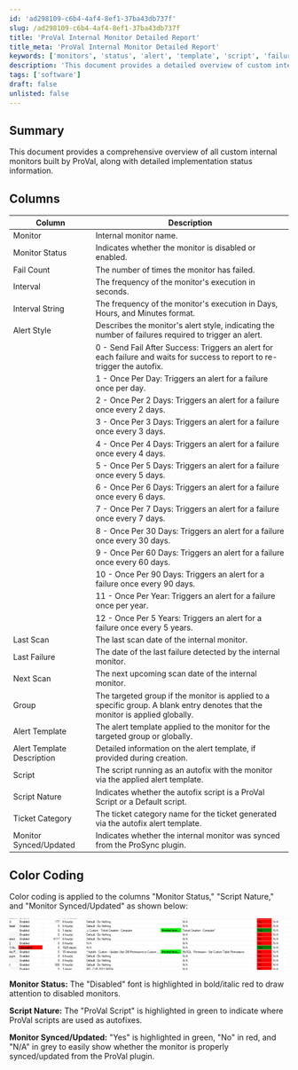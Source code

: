 ```yaml
---
id: 'ad298109-c6b4-4af4-8ef1-37ba43db737f'
slug: /ad298109-c6b4-4af4-8ef1-37ba43db737f
title: 'ProVal Internal Monitor Detailed Report'
title_meta: 'ProVal Internal Monitor Detailed Report'
keywords: ['monitors', 'status', 'alert', 'template', 'script', 'failure', 'scan', 'group']
description: 'This document provides a detailed overview of custom internal monitors built by ProVal, including their implementation status, alert styles, and execution intervals. It also outlines the color coding used to highlight monitor statuses and script types for easier identification.'
tags: ['software']
draft: false
unlisted: false
---
```


## Summary

This document provides a comprehensive overview of all custom internal monitors built by ProVal, along with detailed implementation status information.

## Columns

| Column                   | Description                                                                                                                             |
|-------------------------|-----------------------------------------------------------------------------------------------------------------------------------------|
| Monitor                 | Internal monitor name.                                                                                                                 |
| Monitor Status          | Indicates whether the monitor is disabled or enabled.                                                                                  |
| Fail Count              | The number of times the monitor has failed.                                                                                             |
| Interval                | The frequency of the monitor's execution in seconds.                                                                                    |
| Interval String         | The frequency of the monitor's execution in Days, Hours, and Minutes format.                                                           |
| Alert Style             | Describes the monitor's alert style, indicating the number of failures required to trigger an alert.                                   |
|                         | 0 - Send Fail After Success: Triggers an alert for each failure and waits for success to report to re-trigger the autofix.            |
|                         | 1 - Once Per Day: Triggers an alert for a failure once per day.                                                                       |
|                         | 2 - Once Per 2 Days: Triggers an alert for a failure once every 2 days.                                                                |
|                         | 3 - Once Per 3 Days: Triggers an alert for a failure once every 3 days.                                                                |
|                         | 4 - Once Per 4 Days: Triggers an alert for a failure once every 4 days.                                                                |
|                         | 5 - Once Per 5 Days: Triggers an alert for a failure once every 5 days.                                                                |
|                         | 6 - Once Per 6 Days: Triggers an alert for a failure once every 6 days.                                                                |
|                         | 7 - Once Per 7 Days: Triggers an alert for a failure once every 7 days.                                                                |
|                         | 8 - Once Per 30 Days: Triggers an alert for a failure once every 30 days.                                                              |
|                         | 9 - Once Per 60 Days: Triggers an alert for a failure once every 60 days.                                                              |
|                         | 10 - Once Per 90 Days: Triggers an alert for a failure once every 90 days.                                                             |
|                         | 11 - Once Per Year: Triggers an alert for a failure once per year.                                                                     |
|                         | 12 - Once Per 5 Years: Triggers an alert for a failure once every 5 years.                                                             |
| Last Scan               | The last scan date of the internal monitor.                                                                                             |
| Last Failure            | The date of the last failure detected by the internal monitor.                                                                          |
| Next Scan               | The next upcoming scan date of the internal monitor.                                                                                    |
| Group                   | The targeted group if the monitor is applied to a specific group. A blank entry denotes that the monitor is applied globally.            |
| Alert Template          | The alert template applied to the monitor for the targeted group or globally.                                                           |
| Alert Template Description | Detailed information on the alert template, if provided during creation.                                                              |
| Script                  | The script running as an autofix with the monitor via the applied alert template.                                                      |
| Script Nature           | Indicates whether the autofix script is a ProVal Script or a Default script.                                                           |
| Ticket Category         | The ticket category name for the ticket generated via the autofix alert template.                                                      |
| Monitor Synced/Updated  | Indicates whether the internal monitor was synced from the ProSync plugin.                                                              |

## Color Coding

Color coding is applied to the columns "Monitor Status," "Script Nature," and "Monitor Synced/Updated" as shown below:

![Color Coding](../../../static/img/docs/ad298109-c6b4-4af4-8ef1-37ba43db737f/image_1.webp)

**Monitor Status:** The "Disabled" font is highlighted in bold/italic red to draw attention to disabled monitors.

**Script Nature:** The "ProVal Script" is highlighted in green to indicate where ProVal scripts are used as autofixes.

**Monitor Synced/Updated:** "Yes" is highlighted in green, "No" in red, and "N/A" in grey to easily show whether the monitor is properly synced/updated from the ProVal plugin.